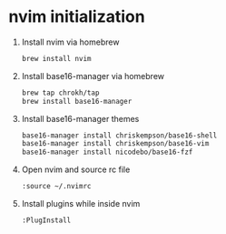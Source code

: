 # nvim initialization

1. Install nvim via homebrew

    ```sh
    brew install nvim
    ```

2. Install base16-manager via homebrew

    ```sh
    brew tap chrokh/tap
    brew install base16-manager
    ```

3. Install base16-manager themes

    ```sh
    base16-manager install chriskempson/base16-shell
    base16-manager install chriskempson/base16-vim
    base16-manager install nicodebo/base16-fzf
    ```

4. Open nvim and source rc file

    ```sh
    :source ~/.nvimrc
    ```

5. Install plugins while inside nvim

    ```sh
    :PlugInstall
    ```
